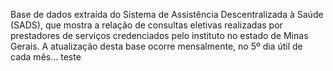 Base de dados extraída do Sistema de Assistência Descentralizada à Saúde (SADS), que mostra a relação de consultas eletivas realizadas por prestadores de serviços credenciados pelo instituto no estado de Minas Gerais. A atualização desta base ocorre mensalmente, no 5º dia útil de cada mês... teste

